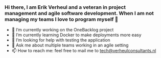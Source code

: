 ### Hi there, I am Erik Verheul and a veteran in project management and agile software development. When I am not managing my teams I love to program myself 👋

- 🔭 I’m currently working on the OneBacklog project
- 🌱 I’m currently learning Docker to make deployments more easy
- 🤔 I’m looking for help with testing the application
- 💬 Ask me about multiple teams working in an agile setting 
- 📫 How to reach me: feel free to mail me to tech@verheulconsultants.nl
